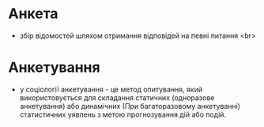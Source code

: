   # Анкета #
  - збір відомостей шляхом отримання відповідей на певні питання
<br\>
  # Aнкетування #
  - y соціології анкетування - це метод опитування, який використовується для
складання статичних (одноразове анкетування) або динамічних
(При багаторазовому анкетуванні) статистичних уявлень з метою
прогнозування дій або подій.